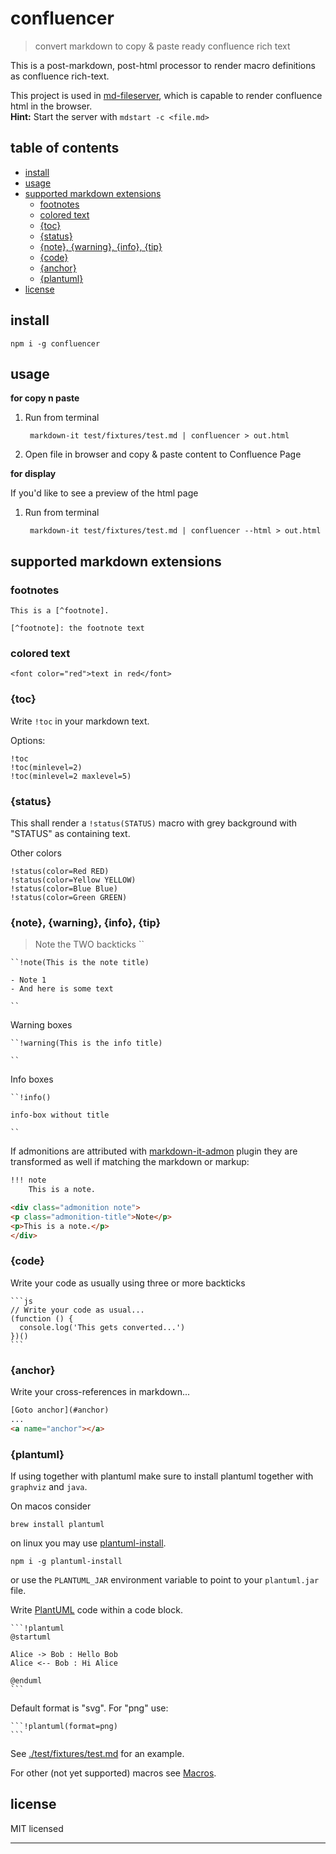 # confluencer

> convert markdown to copy &amp; paste ready confluence rich text

This is a post-markdown, post-html processor to render macro definitions as confluence rich-text.

This project is used in [md-fileserver](https://npmjs.org/package/md-fileserver), which is capable to render confluence html in the browser.<br> 
**Hint:** Start the server with `mdstart -c <file.md>` 

## table of contents

<!-- !toc (minlevel=2 omit="table of contents") -->

* [install](#install)
* [usage](#usage)
* [supported markdown extensions](#supported-markdown-extensions)
  * [footnotes](#footnotes)
  * [colored text](#colored-text)
  * [{toc}](#toc)
  * [{status}](#status)
  * [{note}, {warning}, {info}, {tip}](#note-warning-info-tip)
  * [{code}](#code)
  * [{anchor}](#anchor)
  * [{plantuml}](#plantuml)
* [license](#license)

<!-- toc! -->

## install

    npm i -g confluencer

## usage

**for copy n paste**

1. Run from terminal

        markdown-it test/fixtures/test.md | confluencer > out.html

2. Open file in browser and copy & paste content to Confluence Page

**for display**

If you'd like to see a preview of the html page

1. Run from terminal

        markdown-it test/fixtures/test.md | confluencer --html > out.html

## supported markdown extensions

### footnotes

    This is a [^footnote].

    [^footnote]: the footnote text    

### colored text

    <font color="red">text in red</font>

### {toc}

Write `!toc` in your markdown text.

Options:

    !toc
    !toc(minlevel=2)
    !toc(minlevel=2 maxlevel=5)

### {status}

This shall render a `!status(STATUS)` macro with grey background with "STATUS" as containing text.

Other colors

    !status(color=Red RED)
    !status(color=Yellow YELLOW)
    !status(color=Blue Blue)
    !status(color=Green GREEN)

### {note}, {warning}, {info}, {tip}

> Note the TWO backticks ``

    ``!note(This is the note title)

    - Note 1
    - And here is some text

    ``

Warning boxes

    ``!warning(This is the info title)

    ``

Info boxes

    ``!info()

    info-box without title

    ``

If admonitions are attributed with [markdown-it-admon](https://npmjs.org/package/markdown-it-admon) plugin they are transformed as well if matching the markdown or markup:

```md
!!! note
    This is a note.
```

```html
<div class="admonition note">
<p class="admonition-title">Note</p>
<p>This is a note.</p>
</div>
```

### {code}

Write your code as usually using three or more backticks

    ```js
    // Write your code as usual...
    (function () {
      console.log('This gets converted...')
    })()
    ```

### {anchor}

Write your cross-references in markdown...

```html
[Goto anchor](#anchor)
...
<a name="anchor"></a>
```

### {plantuml}

If using together with plantuml make sure to install plantuml together with `graphviz` and `java`.

On macos consider

    brew install plantuml

on linux you may use [plantuml-install](https://npmjs.com/package/plantuml-install).

    npm i -g plantuml-install

or use the `PLANTUML_JAR` environment variable to point to your `plantuml.jar` file.


Write [PlantUML][] code within a code block.

    ```!plantuml
    @startuml

    Alice -> Bob : Hello Bob
    Alice <-- Bob : Hi Alice

    @enduml
    ```

Default format is "svg". For "png" use:  

    ```!plantuml(format=png)
    ```

See [./test/fixtures/test.md](./test/fixtures/test.md) for an example.

For other (not yet supported) macros see [Macros][].


## license

MIT licensed

[Macros]: https://confluence.atlassian.com/doc/macros-139387.html
[PlantUML]: https://plantuml.com

----
